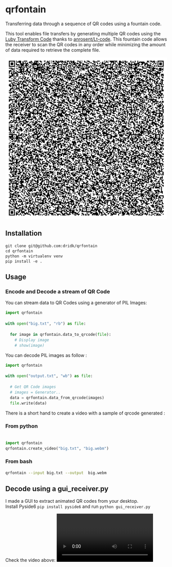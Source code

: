 # qrfontain
Transferring data through a sequence of QR codes using a fountain code.

This tool enables file transfers by generating multiple QR codes using 
the [Luby Transform Code](https://en.wikipedia.org/wiki/Luby_transform_code) thanks to [anrosent/Lt-code](https://github.com/anrosent/LT-code).
This fountain code allows the receiver to scan the QR codes in any order while minimizing the amount of data required 
to retrieve the complete file.

![](qrfontain.gif)


## Installation 

```
git clone git@github.com:dridk/qrfontain
cd qrfontain 
python -m virtualenv venv 
pip install -e . 

```

## Usage
### Encode and Decode a stream of QR Code

You can stream data to QR Codes using a generator of PIL Images: 

```python
import qrfontain 

with open("big.txt", "rb") as file:

  for image in qrfontain.data_to_qrcode(file):
    # Display image 
    # show(image)  


```

You can decode PIL images as follow : 

```python
import qrfontain 

with open("output.txt", "wb") as file:

  # Get QR Code images 
  # images = Generator.. 
  data = qrfontain.data_from_qrcode(images)
  file.write(data)

```

There is a short hand to create a video with a sample of qrcode generated :

### From python 
```python

import qrfontain 
qrfontain.create_video("big.txt", "big.webm")

```

### From bash

```bash
qrfontain --input big.txt --output  big.webm

```

## Decode using a gui_receiver.py

I made a GUI to extract animated QR codes from your desktop.      
Install Pyside6 ```pip install pyside6``` and  run ```python gui_receiver.py```

Check the video above: 
![Screencast](https://github.com/dridk/qrfontain/raw/refs/heads/main/gui_receiver.webm)




